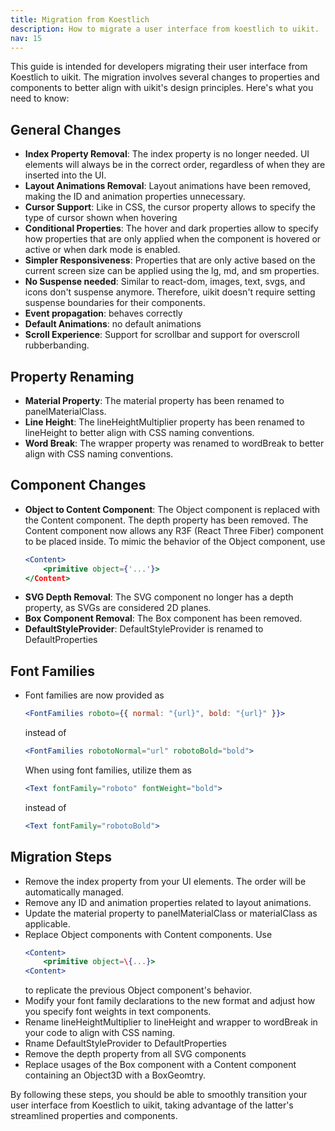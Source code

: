 ```yaml
---
title: Migration from Koestlich
description: How to migrate a user interface from koestlich to uikit.
nav: 15
---
```


This guide is intended for developers migrating their user interface from Koestlich to uikit. The migration involves several changes to properties and components to better align with uikit's design principles. Here's what you need to know:

## General Changes

- **Index Property Removal**: The index property is no longer needed. UI elements will always be in the correct order, regardless of when they are inserted into the UI.
- **Layout Animations Removal**: Layout animations have been removed, making the ID and animation properties unnecessary.
- **Cursor Support**: Like in CSS, the cursor property allows to specify the type of cursor shown when hovering
- **Conditional Properties**: The hover and dark properties allow to specify how properties that are only applied when the component is hovered or active or when dark mode is enabled. 
- **Simpler Responsiveness**: Properties that are only active based on the current screen size can be applied using the lg, md, and sm properties.
- **No Suspense needed**: Similar to react-dom, images, text, svgs, and icons don't suspense anymore. Therefore, uikit doesn't require setting suspense boundaries for their components.
- **Event propagation**: behaves correctly
- **Default Animations**: no default animations
- **Scroll Experience**: Support for scrollbar and support for overscroll rubberbanding.

## Property Renaming

- **Material Property**: The material property has been renamed to panelMaterialClass.
- **Line Height**: The lineHeightMultiplier property has been renamed to lineHeight to better align with CSS naming conventions.
- **Word Break**: The wrapper property was renamed to wordBreak to better align with CSS naming conventions.

## Component Changes

- **Object to Content Component**: The Object component is replaced with the Content component. The depth property has been removed. The Content component now allows any R3F (React Three Fiber) component to be placed inside. To mimic the behavior of the Object component, use
    ```jsx
    <Content>
        <primitive object={'...'}>
    </Content>
    ```
- **SVG Depth Removal**: The SVG component no longer has a depth property, as SVGs are considered 2D planes.
- **Box Component Removal**: The Box component has been removed.
- **DefaultStyleProvider**: DefaultStyleProvider is renamed to DefaultProperties

## Font Families

- Font families are now provided as
    ```jsx
    <FontFamilies roboto={{ normal: "{url}", bold: "{url}" }}>
    ```
    instead of
    ```jsx
    <FontFamilies robotoNormal="url" robotoBold="bold">
    ```
    When using font families, utilize them as
    ```jsx
    <Text fontFamily="roboto" fontWeight="bold">
    ```
    instead of
    ```jsx
    <Text fontFamily="robotoBold">
    ```

## Migration Steps

- Remove the index property from your UI elements. The order will be automatically managed.
- Remove any ID and animation properties related to layout animations.
- Update the material property to panelMaterialClass or materialClass as applicable.
- Replace Object components with Content components. Use
    ```jsx
    <Content>
        <primitive object=\{...}>
    <Content>
    ```
    to replicate the previous Object component's behavior.
- Modify your font family declarations to the new format and adjust how you specify font weights in text components.
- Rename lineHeightMultiplier to lineHeight and wrapper to wordBreak in your code to align with CSS naming.
- Rname DefaultStyleProvider to DefaultProperties
- Remove the depth property from all SVG components
- Replace usages of the Box component with a Content component containing an Object3D with a BoxGeomtry.

By following these steps, you should be able to smoothly transition your user interface from Koestlich to uikit, taking advantage of the latter's streamlined properties and components.